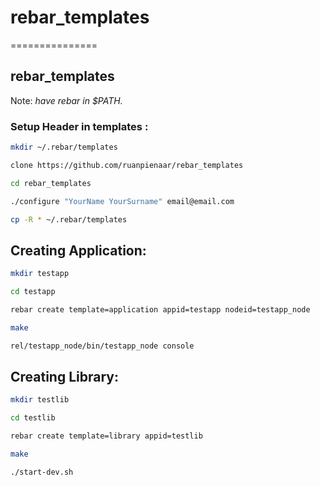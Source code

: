 # rebar_templates
===============

## rebar_templates

Note: *have rebar in $PATH.*

### Setup Header in templates :

```bash
mkdir ~/.rebar/templates
```

```bash
clone https://github.com/ruanpienaar/rebar_templates
```

```bash
cd rebar_templates
```

```bash
./configure "YourName YourSurname" email@email.com
```

```bash
cp -R * ~/.rebar/templates
```

## Creating Application:

```bash
mkdir testapp
```

```bash
cd testapp
```

```bash
rebar create template=application appid=testapp nodeid=testapp_node
```

```bash
make
```

```bash
rel/testapp_node/bin/testapp_node console
```

## Creating Library:

```bash
mkdir testlib
```

```bash
cd testlib
```

```bash
rebar create template=library appid=testlib
```

```bash
make
```

```bash
./start-dev.sh
```
